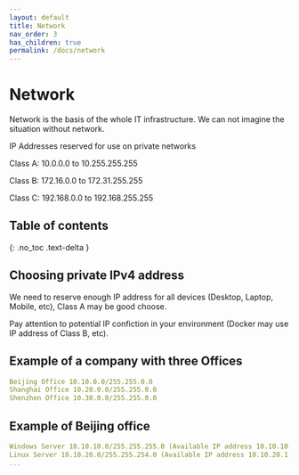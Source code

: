 ```yaml
---
layout: default
title: Network
nav_order: 3
has_children: true
permalink: /docs/network
---
```


# Network

Network is the basis of the whole IT infrastructure. We can not imagine the situation without network.

IP Addresses reserved for use on private networks

Class A: 10.0.0.0 to 10.255.255.255

Class B: 172.16.0.0 to 172.31.255.255

Class C: 192.168.0.0 to 192.168.255.255

## Table of contents
{: .no_toc .text-delta }

## Choosing private IPv4 address

We need to reserve enough IP address for all devices (Desktop, Laptop, Mobile, etc), Class A may be good choose. 

Pay attention to potential IP confiction in your environment (Docker may use IP address of Class B, etc).

## Example of a company with three Offices

```yaml
Beijing Office 10.10.0.0/255.255.0.0
Shanghai Office 10.20.0.0/255.255.0.0
Shenzhen Office 10.30.0.0/255.255.0.0
```

## Example of Beijing office

```yaml
Windows Server 10.10.10.0/255.255.255.0 (Available IP address 10.10.10.1 - 10.10.10.254)
Linux Server 10.10.20.0/255.255.254.0 (Available IP address 10.10.20.1 - 10.10.21.254)
...
```
